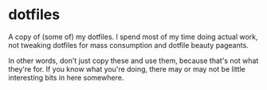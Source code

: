 # dotfiles

A copy of (some of)  my dotfiles. I spend most of my time doing actual work, not tweaking dotfiles for mass consumption and dotfile beauty pageants.

In other words, don't just copy these and use them, because that's not what they're for. If you know what you're doing, there may or may not be little interesting bits in here somewhere.
